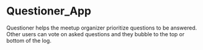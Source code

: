# Questioner_App
Questioner helps the meetup organizer prioritize questions to be answered. Other users can vote on asked questions and they bubble to the top or bottom of the log.
